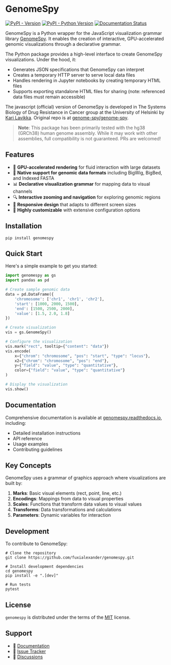 # GenomeSpy

[![PyPI - Version](https://img.shields.io/pypi/v/genomespy.svg)](https://pypi.org/project/genomespy)
[![PyPI - Python Version](https://img.shields.io/pypi/pyversions/genomespy.svg)](https://pypi.org/project/genomespy)
[![Documentation Status](https://readthedocs.org/projects/genomespy/badge/?version=latest)](https://genomespy.readthedocs.io/en/latest/?badge=latest)

GenomeSpy is a Python wrapper for the JavaScript visualization grammar library [GenomeSpy](https://genomespy.app). It enables the creation of interactive, GPU-accelerated genomic visualizations through a declarative grammar.

The Python package provides a high-level interface to create GenomeSpy visualizations. Under the hood, it:

- Generates JSON specifications that GenomeSpy can interpret
- Creates a temporary HTTP server to serve local data files
- Handles rendering in Jupyter notebooks by creating temporary HTML files
- Supports exporting standalone HTML files for sharing (note: referenced data files must remain accessible)

The javascript (official) version of GenomeSpy is developed in The Systems Biology of Drug Resistance in Cancer group at the University of Helsinki by [Kari Lavikka](https://github.com/tuner). Original repo is at [genome-spy/genome-spy](https://github.com/genome-spy/genome-spy). 

> **Note**: This package has been primarily tested with the hg38 (GRCh38) human genome assembly. While it may work with other assemblies, full compatibility is not guaranteed. PRs are welcomed!

## Features

- 🚀 **GPU-accelerated rendering** for fluid interaction with large datasets
- 🧬 **Native support for genomic data formats** including BigWig, BigBed, and Indexed FASTA
- 📊 **Declarative visualization grammar** for mapping data to visual channels
- 🔍 **Interactive zooming and navigation** for exploring genomic regions
- 📱 **Responsive design** that adapts to different screen sizes
- 🔧 **Highly customizable** with extensive configuration options

## Installation

```console
pip install genomespy
```

## Quick Start

Here's a simple example to get you started:

```python
import genomespy as gs
import pandas as pd

# Create sample genomic data
data = pd.DataFrame({
    'chromosome': ['chr1', 'chr1', 'chr2'],
    'start': [1000, 2000, 1500],
    'end': [1500, 2500, 2000],
    'value': [1.5, 2.0, 1.8]
})

# Create visualization
vis = gs.GenomeSpy()

# Configure the visualization
vis.mark("rect", tooltip={"content": "data"})
vis.encode(
    x={"chrom": "chromosome", "pos": "start", "type": "locus"},
    x2={"chrom": "chromosome", "pos": "end"},
    y={"field": "value", "type": "quantitative"},
    color={"field": "value", "type": "quantitative"}
)

# Display the visualization
vis.show()
```

## Documentation

Comprehensive documentation is available at [genomespy.readthedocs.io](https://genomespy.readthedocs.io/), including:

- Detailed installation instructions
- API reference
- Usage examples
- Contributing guidelines

## Key Concepts

GenomeSpy uses a grammar of graphics approach where visualizations are built by:

1. **Marks**: Basic visual elements (rect, point, line, etc.)
2. **Encodings**: Mappings from data to visual properties
3. **Scales**: Functions that transform data values to visual values
4. **Transforms**: Data transformations and calculations
5. **Parameters**: Dynamic variables for interaction

## Development

To contribute to GenomeSpy:

```console
# Clone the repository
git clone https://github.com/fuxialexander/genomespy.git

# Install development dependencies
cd genomespy
pip install -e ".[dev]"

# Run tests
pytest
```

## License

`genomespy` is distributed under the terms of the [MIT](https://spdx.org/licenses/MIT.html) license.


## Support

- 📖 [Documentation](https://genomespy.readthedocs.io/)
- 🐛 [Issue Tracker](https://github.com/fuxialexander/genomespy/issues)
- 💬 [Discussions](https://github.com/fuxialexander/genomespy/discussions)

